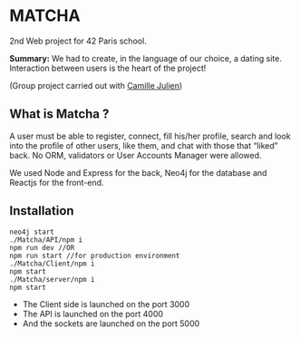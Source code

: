 # MATCHA

2nd Web project for 42 Paris school.

<b>Summary:</b> We had to create, in the language of our choice, a dating site. Interaction between users is the heart of the project!

(Group project carried out with [Camille Julien](https://github.com/cajulien42))

## What is Matcha ?

A user must be able to register, connect, fill his/her profile, search and look into the profile of other users, like them, and chat with those that “liked” back. No ORM, validators or User Accounts Manager were allowed.

We used Node and Express for the back, Neo4j for the database and Reactjs for the front-end.

## Installation

```
neo4j start
./Matcha/API/npm i 
npm run dev //OR
npm run start //for production environment
./Matcha/Client/npm i
npm start
./Matcha/server/npm i
npm start
```

<ul>
  <li>The Client side is launched on the port 3000</li>
  <li>The API is launched on the port 4000</li>
  <li>And the sockets are launched on the port 5000</li>
</ul>

